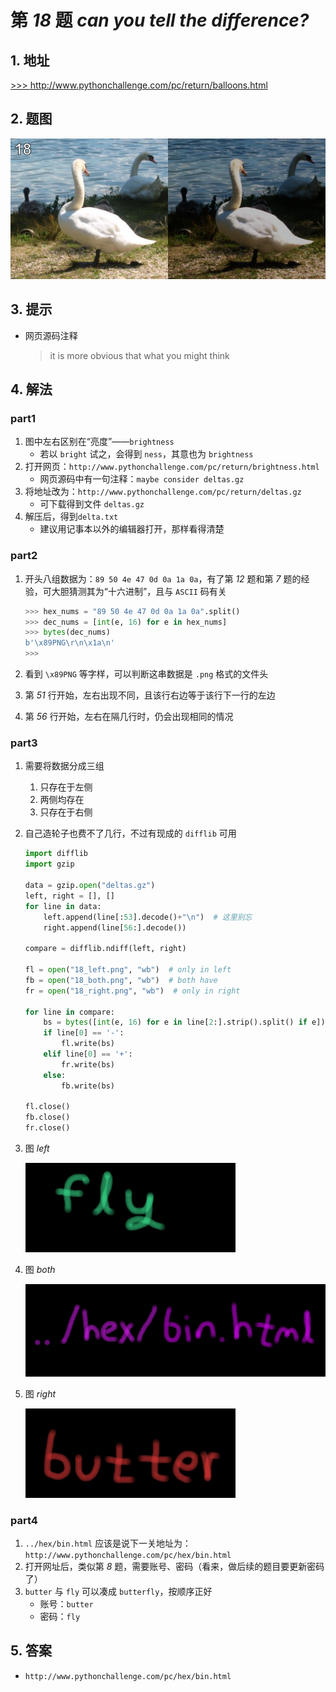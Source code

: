 # 第 *18* 题 *can you tell the difference?*

## 1. 地址

<a href="http://www.pythonchallenge.com/pc/return/balloons.html" target="_blank">>>> http://www.pythonchallenge.com/pc/return/balloons.html</a>

## 2. 题图

![balloons](.\imgs\18_balloons.jpg)

## 3. 提示

- 网页源码注释

    > it is more obvious that what you might think

## 4. 解法

### part1

1. 图中左右区别在“亮度”——`brightness`
    - 若以 `bright` 试之，会得到 `ness`，其意也为 `brightness`
2. 打开网页：`http://www.pythonchallenge.com/pc/return/brightness.html`
    - 网页源码中有一句注释：`maybe consider deltas.gz`
3. 将地址改为：`http://www.pythonchallenge.com/pc/return/deltas.gz`
    - 可下载得到文件 `deltas.gz`
4. 解压后，得到`delta.txt`
    - 建议用记事本以外的编辑器打开，那样看得清楚

### part2

1. 开头八组数据为：`89 50 4e 47 0d 0a 1a 0a`，有了第 *12* 题和第 *7* 题的经验，可大胆猜测其为“十六进制”，且与 `ASCII` 码有关

    ```python
    >>> hex_nums = "89 50 4e 47 0d 0a 1a 0a".split()
    >>> dec_nums = [int(e, 16) for e in hex_nums]
    >>> bytes(dec_nums)
    b'\x89PNG\r\n\x1a\n'
    >>> 
    ```

2. 看到 `\x89PNG` 等字样，可以判断这串数据是 `.png` 格式的文件头
3. 第 *51* 行开始，左右出现不同，且该行右边等于该行下一行的左边
4. 第 *56* 行开始，左右在隔几行时，仍会出现相同的情况

### part3

1. 需要将数据分成三组
    1. 只存在于左侧
    2. 两侧均存在
    3. 只存在于右侧
2. 自己造轮子也费不了几行，不过有现成的 `difflib` 可用

    ```python
    import difflib
    import gzip
    
    data = gzip.open("deltas.gz")
    left, right = [], []
    for line in data:
        left.append(line[:53].decode()+"\n")  # 这里别忘
        right.append(line[56:].decode())
    
    compare = difflib.ndiff(left, right)
    
    fl = open("18_left.png", "wb")  # only in left
    fb = open("18_both.png", "wb")  # both have
    fr = open("18_right.png", "wb")  # only in right
    
    for line in compare:
        bs = bytes([int(e, 16) for e in line[2:].strip().split() if e])
        if line[0] == '-':
            fl.write(bs)
        elif line[0] == '+':
            fr.write(bs)
        else:
            fb.write(bs)
    
    fl.close()
    fb.close()
    fr.close()
    ```

3. 图 *left*

    ![left](.\imgs\18_left.png)

4. 图 *both*

    ![botht](.\imgs\18_both.png)

5. 图 *right*

    ![right](.\imgs\18_right.png)

### part4

1. `../hex/bin.html` 应该是说下一关地址为：`http://www.pythonchallenge.com/pc/hex/bin.html`
2. 打开网址后，类似第 *8* 题，需要账号、密码（看来，做后续的题目要更新密码了）
3. `butter` 与 `fly` 可以凑成 `butterfly`，按顺序正好
    - 账号：`butter`
    - 密码：`fly`

## 5. 答案

- `http://www.pythonchallenge.com/pc/hex/bin.html`